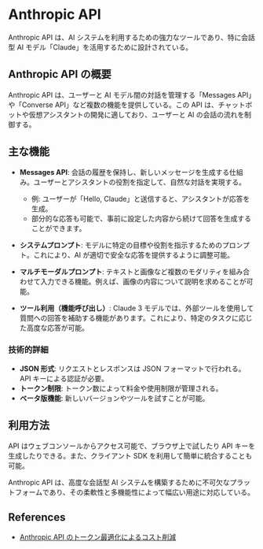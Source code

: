 # Anthropic API

Anthropic API は、AI システムを利用するための強力なツールであり、特に会話型 AI モデル「Claude」を活用するために設計されている。

## **Anthropic API の概要**

Anthropic API は、ユーザーと AI モデル間の対話を管理する「Messages API」や「Converse API」など複数の機能を提供している。この API は、チャットボットや仮想アシスタントの開発に適しており、ユーザーと AI の会話の流れを制御する。

## **主な機能**

- **Messages API**: 会話の履歴を保持し、新しいメッセージを生成する仕組み。ユーザーとアシスタントの役割を指定して、自然な対話を実現する。

  - 例: ユーザーが「Hello, Claude」と送信すると、アシスタントが応答を生成。
  - 部分的な応答も可能で、事前に設定した内容から続けて回答を生成することができます。

- **システムプロンプト**: モデルに特定の目標や役割を指示するためのプロンプト。これにより、AI が適切で安全な応答を提供するように調整可能。

- **マルチモーダルプロンプト**: テキストと画像など複数のモダリティを組み合わせて入力できる機能。例えば、画像の内容について説明を求めることが可能。

- **ツール利用（機能呼び出し）**: Claude 3 モデルでは、外部ツールを使用して質問への回答を補助する機能があります。これにより、特定のタスクに応じた高度な応答が可能。

### **技術的詳細**

- **JSON 形式**: リクエストとレスポンスは JSON フォーマットで行われる。API キーによる認証が必要。
- **トークン制限**: トークン数によって料金や使用制限が管理される。
- **ベータ版機能**: 新しいバージョンやツールを試すことが可能。

## **利用方法**

API はウェブコンソールからアクセス可能で、ブラウザ上で試したり API キーを生成したりできる。また、クライアント SDK を利用して簡単に統合することも可能。

Anthropic API は、高度な会話型 AI システムを構築するために不可欠なプラットフォームであり、その柔軟性と多機能性によって幅広い用途に対応している。

## References

- [Anthropic API のトークン最適化によるコスト削減](https://zenn.dev/schroneko/articles/anthropic-token-saving-updates)
